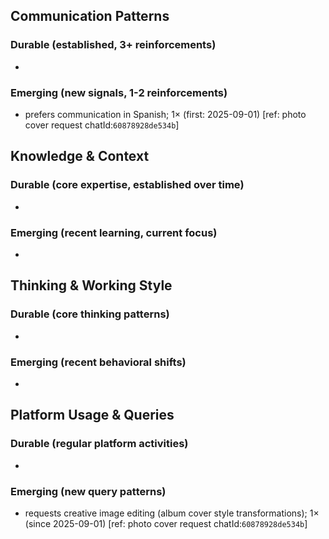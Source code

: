 ## Communication Patterns
### Durable (established, 3+ reinforcements)
- 

### Emerging (new signals, 1-2 reinforcements)
- prefers communication in Spanish; 1× (first: 2025-09-01) [ref: photo cover request chatId:`60878928de534b`]

## Knowledge & Context
### Durable (core expertise, established over time)
- 

### Emerging (recent learning, current focus)
- 

## Thinking & Working Style
### Durable (core thinking patterns)
- 

### Emerging (recent behavioral shifts)
- 

## Platform Usage & Queries
### Durable (regular platform activities)
- 

### Emerging (new query patterns)
- requests creative image editing (album cover style transformations); 1× (since 2025-09-01) [ref: photo cover request chatId:`60878928de534b`]